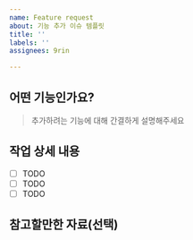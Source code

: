 ```yaml
---
name: Feature request
about: 기능 추가 이슈 템플릿
title: ''
labels: ''
assignees: 9rin

---
```


## 어떤 기능인가요?

> 추가하려는 기능에 대해 간결하게 설명해주세요

## 작업 상세 내용

- [ ] TODO
- [ ] TODO
- [ ] TODO

## 참고할만한 자료(선택)
